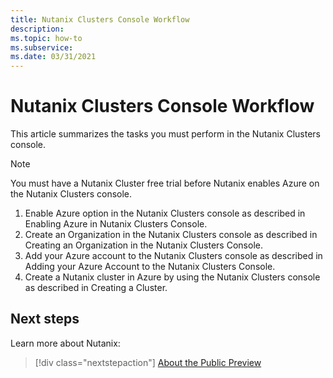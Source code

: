 ```yaml
---
title: Nutanix Clusters Console Workflow
description: 
ms.topic: how-to
ms.subservice:  
ms.date: 03/31/2021
---
```


# Nutanix Clusters Console Workflow

This article summarizes the tasks you must perform in the Nutanix Clusters console.
> [!Note]
> You must have a Nutanix Cluster free trial before Nutanix enables Azure on the Nutanix Clusters console.

1. Enable Azure option in the Nutanix Clusters console as described in Enabling Azure in Nutanix Clusters Console.
2. Create an Organization in the Nutanix Clusters console as described in Creating an 
Organization in the Nutanix Clusters Console.
3. Add your Azure account to the Nutanix Clusters console as described in Adding your 
Azure Account to the Nutanix Clusters Console.
4. Create a Nutanix cluster in Azure by using the Nutanix Clusters console as described in 
Creating a Cluster.

## Next steps

Learn more about Nutanix:

> [!div class="nextstepaction"]
> [About the Public Preview](about-the-public-preview.md)
